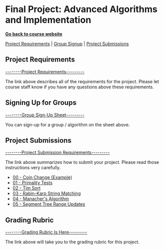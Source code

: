 Final Project: Advanced Algorithms and Implementation
===============================

**[Go back to course website](https://markfloryan.github.io/advAlgo)**

[Project Requirements](#requirements) | [Group Signup](#groupsign) | [Project Submissions](#projects)


<a name="requirements"></a>Project Requirements
---------------------------------------

[--------Project Requirements---------](./requirements.html)

The link above describes all of the requirements for the project. Please let course staff know if you have any questions above these requirements.


<a name="groupsign"></a>Signing Up for Groups
------------------------------------------

[--------Group Sign-Up Sheet---------](https://docs.google.com/spreadsheets/d/1rvVcqP0n2Cm0UkgVLKYx8QPkR5YsjTTjrblXMOLnmrg/edit?usp=sharing)

You can sign-up for a group / algorithm on the sheet above. 



<a name="projects"></a>Project Submissions
------------------------------------------

[--------Project Submission Requirements---------](./submissions.html)

The link above summarizes how to submit your project. Please read those instructions very carefully.

- [00 - Coin Change (Example)](./projects/00-coinChange/index.html)
- [01 - Primality Tests](./projects/01-primalityTests/index.html)
- [02 - Tim Sort](./projects/02-timSort/index.html)
- [03 - Rabin-Karp String Matching](./projects/03-rabinKarp/index.html)
- [04 - Manacher's Algorithm](./projects/04-ManachersAlgorithm/index.html)
- [05 - Segment Tree Range Updates](./projects/05-segmentTreeRangeUpdates/index.html)

<a name="projects"></a>Grading Rubric
------------------------------------------

[--------Grading Rubric Is Here---------](./rubric.html)

The link above will take you to the grading rubric for this project. 